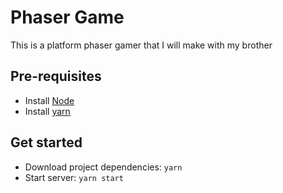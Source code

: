 # Phaser Game

This is a platform phaser gamer that I will make with my brother

## Pre-requisites

- Install [Node](https://nodejs.org/en/)
- Install [yarn](https://yarnpkg.com/getting-started/install#about-global-installs)

## Get started

- Download project dependencies: `yarn`
- Start server: `yarn start`

